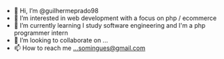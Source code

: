 - 👋 Hi, I’m @guilhermeprado98
- 👀 I’m interested in web development with a focus on php / ecommerce
- 🌱 I’m currently learning I study software engineering and I'm a php programmer intern
- 💞️ I’m looking to collaborate on ...
- 📫 How to reach me ...somingues@gmail.com

<!---
guilhermeprado98/guilhermeprado98 is a ✨ special ✨ repository because its `README.md` (this file) appears on your GitHub profile.
You can click the Preview link to take a look at your changes.
--->
